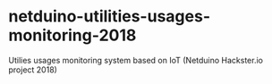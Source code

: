# netduino-utilities-usages-monitoring-2018
Utilies usages monitoring system based on IoT (Netduino Hackster.io project 2018)

